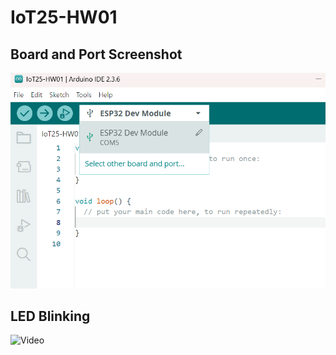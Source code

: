 # IoT25-HW01

## Board and Port Screenshot
![Screenshot](./IoT25-HW01.png)

## LED Blinking
![Video](https://youtube.com/shorts/EHwG6r-wWE4?si=OhCYimOF6JaV0AoE)

